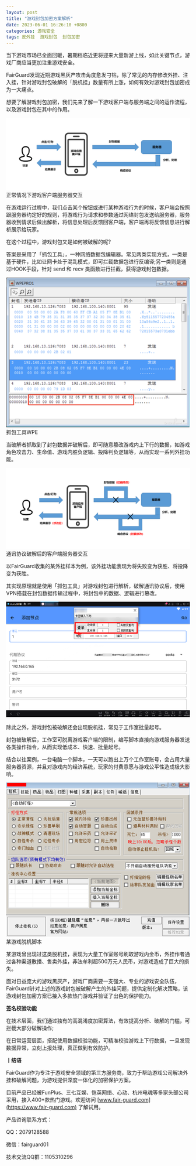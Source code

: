 ```yaml
---
layout: post
title: "游戏封包加密方案解析"
date: 2023-06-01 16:26:10 +0800
categories: 游戏安全
tags: 反外挂  游戏封包  封包加密
---
```


当下游戏市场已全面回暖，暑期档临近更将迎来大量新游上线，如此关键节点，游戏厂商应当更加注重游戏安全。<!-- more -->  

FairGuard发现近期游戏黑灰产攻击角度愈发刁钻，除了常见的内存修改外挂、注入挂，针对游戏封包破解的「脱机挂」数量有所上涨，如何有效对游戏封包加密成为一大痛点。  

想要了解游戏封包加密，我们先来了解一下游戏客户端与服务端之间的运作流程，以及游戏封包在其中的作用。  

![315_21](/assets/res/202103/正常交互流程.png)  
正常情况下游戏客户端服务器交互  

在游戏运行过程中，我们点击某个按钮或进行某种游戏行为的时候，客户端会按照跟服务器约定好的规则，将游戏行为请求和参数通过网络封包发送给服务器，服务器收到请求后做出解析，将信息处理后反馈回客户端，客户端再将反馈信息进行解析展示给玩家。  

在这个过程中，游戏封包又是如何被破解的呢?  

答案是采用了「抓包工具」，一种网络数据包编辑器。常见两类实现方式，一类是基于硬件，比如让网卡处于混乱模式，即可拦截数据包进行反编译;另一类则是通过HOOK手段，针对 send 和 recv 类函数进行拦截，获得游戏封包数据。  

![315_21](/assets/res/202103/抓包工具.png)  
抓包工具WPE  

当破解者抓取到了封包数据并破解后，即可随意篡改游戏内上下行的数据，如游戏角色攻击力、生命值、游戏内胜负逻辑、投降判负逻辑等，从而实现一系列外挂功能。  

![315_21](/assets/res/202103/协议破解后交互流程.png)  
通讯协议破解后的客户端服务器交互  

以FairGuard收集的某外挂样本为例，该外挂功能表现为将失败变为获胜、将投降变为获胜。  

其实现原理就是使用「抓包工具」对游戏封包进行解析，破解通讯协议后，使用VPN搭载在封包数据传输过程中，将封包中的数据、逻辑进行篡改。  

![315_21](/assets/res/202103/通讯协议vpn外挂.png)  

除此之外，游戏封包被破解还会出现脱机挂，常见于工作室批量起号。  

封包被破解后，工作室可脱离游戏客户端的限制，编写脚本直接向游戏服务器发送各类操作指令，从而实现低成本、快速、批量起号。  

结合以往案例，一台电脑一个脚本，一天可以跑出上万个工作室账号，会占用大量服务器资源，并且对游戏内的经济系统，玩家的付费意愿与游戏公平性造成极大影响。  

![315_21](/assets/res/202103/脱机脚本.gif)  
某游戏脱机脚本  

某游戏曾出现过这类脱机挂，表现为大量工作室账号刷取游戏内金币，外挂作者通过各种渠道散播、售卖外挂，非法牟利超500万元人民币，对游戏造成了巨大的损失。  

面对日益庞大的游戏黑灰产，游戏厂商需要一支强大、专业的游戏安全队伍，FairGuard针对上述的游戏封包被破解产生的外挂问题，提供定制化解决策略，该游戏封包加密方案已接入多款热门游戏并验证了出色的保护能力。  

**签名校验功能**  

在技术层面，我们通过独有的高混淆度加密算法，有效提高分析、破解的门槛，可拦截大部分破解操作;  

在日常运营层面，搭配使用数据校验功能，可精准校验游戏上下行数据，一旦发现数据异常，立刻上报处理，真正做到有效防护。  

**丨结语**  

FairGuard作为专注于游戏安全领域的第三方服务商，致力于帮助游戏公司解决外挂和破解问题，为游戏提供深度一体化的加密保护方案。  

目前产品已经被FunPlus、三七互娱、恺英网络、心动、杭州电魂等多家头部公司采用，接入400+款热门游戏。欢迎访问 [www.fair-guard.com](https://www.fair-guard.com) 了解试用。    

产品咨询联系方式：  

QQ：2079128588  

微信：fairguard01  

技术交流QQ群：1105310296  